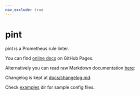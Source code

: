 ```yaml
---
nav_exclude: true
---
```


# pint

pint is a Prometheus rule linter.

You can find [online docs](https://cloudflare.github.io/pint/) on GitHub Pages.

Alternatively you can read raw Markdown documentation [here](/docs/index.md):

Changelog is kept at [docs/changelog.md](/docs/changelog.md).

Check [examples](/docs/examples) dir for sample config files.
